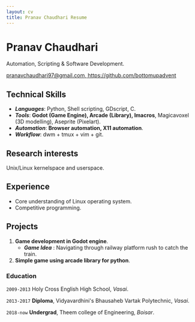```yaml
---
layout: cv
title: Pranav Chaudhari Resume
---
```


# Pranav Chaudhari
Automation, Scripting & Software Development.
<div id="webaddress">
<a href="pranavchaudhari97@gmail.com">pranavchaudhari97@gmail.com, </a>
<a href="https://github.com/bottomupadvent">https://github.com/bottomupadvent</a>
</div>


## Technical Skills

- ***Languages***: Python, Shell scripting, GDscript, C.
- ***Tools***: **Godot (Game Engine), Arcade (Library), Imacros**, Magicavoxel (3D modelling), Aseprite (Pixelart).
- ***Automation***: **Browser automation, X11 automation**.
- ***Workflow***: dwm + tmux + vim + git.

## Research interests

Unix/Linux kernelspace and userspace.

## Experience

- Core understanding of Linux operating system.
- Competitive programming.

## Projects

1. **Game development in Godot engine**.
    - ***Game Idea*** : Navigating through railway platform rush to catch the train.
2. **Simple game using arcade library for python**.

### Education

`2009-2013`
Holy Cross English High School, *Vasai*.

`2013-2017`
**Diploma**, Vidyavardhini's Bhausaheb Vartak Polytechnic, *Vasai*.

`2018-now`
**Undergrad**, Theem college of Engineering, *Boisar*.


<!-- ### Footer

Last updated: May 2013 -->
